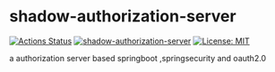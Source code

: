 # shadow-authorization-server

[![Actions Status](https://github.com/jianjustin/shadow-authorization-server/workflows/Java%20CI/badge.svg)](shadow-authorization-server) [![shadow-authorization-server](https://img.shields.io/badge/project-shadow--authorization--server-brightgreen)](https://github.com/jianjustin/shadow-authorization-server) [![License: MIT](https://img.shields.io/badge/License-MIT-yellow.svg)](https://opensource.org/licenses/MIT) 

a authorization server based springboot ,springsecurity and oauth2.0
